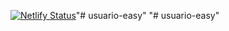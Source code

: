 [![Netlify Status](https://api.netlify.com/api/v1/badges/5a275946-ff88-4641-a92e-b3879cd9e938/deploy-status)](https://app.netlify.com/sites/vibrant-cray-5ef808/deploys)"# usuario-easy" 
"# usuario-easy" 
